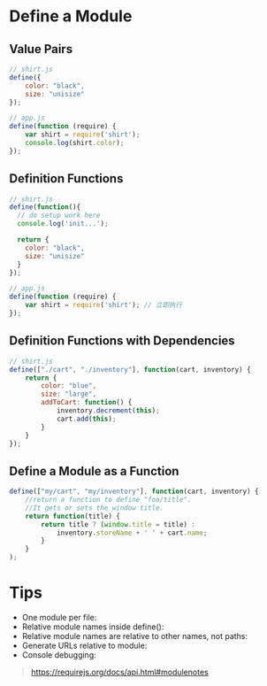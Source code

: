 # Define a Module
## Value Pairs
```javascript
// shirt.js
define({
    color: "black",
    size: "unisize"
});

// app.js
define(function (require) {
    var shirt = require('shirt');
    console.log(shirt.color);
});
```

## Definition Functions
```javascript
// shirt.js
define(function(){
  // do setup work here
  console.log('init...');

  return {
    color: "black",
    size: "unisize"
  }
});

// app.js
define(function (require) {
    var shirt = require('shirt'); // 立即执行
});
```

## Definition Functions with Dependencies
```javascript
// shirt.js
define(["./cart", "./inventory"], function(cart, inventory) {
    return {
        color: "blue",
        size: "large",
        addToCart: function() {
            inventory.decrement(this);
            cart.add(this);
        }
    }
});
```

## Define a Module as a Function
```javascript
define(["my/cart", "my/inventory"], function(cart, inventory) {
    //return a function to define "foo/title".
    //It gets or sets the window title.
    return function(title) {
        return title ? (window.title = title) :
            inventory.storeName + ' ' + cart.name;
        }
    }
);
```
# Tips
- One module per file:
- Relative module names inside define(): 
- Relative module names are relative to other names, not paths:
- Generate URLs relative to module:
- Console debugging:

> https://requirejs.org/docs/api.html#modulenotes
